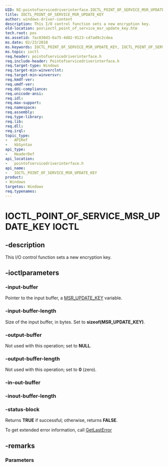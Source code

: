 ```yaml
---
UID: NI:pointofservicedriverinterface.IOCTL_POINT_OF_SERVICE_MSR_UPDATE_KEY
title: IOCTL_POINT_OF_SERVICE_MSR_UPDATE_KEY
author: windows-driver-content
description: This I/O control function sets a new encryption key.
old-location: pos\ioctl_point_of_service_msr_update_key.htm
tech.root: pos
ms.assetid: 7ac830d3-6a75-4d82-9123-cd7ad9c2cdea
ms.date: 02/23/2018
ms.keywords: IOCTL_POINT_OF_SERVICE_MSR_UPDATE_KEY, IOCTL_POINT_OF_SERVICE_MSR_UPDATE_KEY control, IOCTL_POINT_OF_SERVICE_MSR_UPDATE_KEY control code, pointofservicedriverinterface/IOCTL_POINT_OF_SERVICE_MSR_UPDATE_KEY, pos.ioctl_point_of_service_msr_update_key
ms.topic: ioctl
req.header: pointofservicedriverinterface.h
req.include-header: Pointofservicedriverinterface.h
req.target-type: Windows
req.target-min-winverclnt: 
req.target-min-winversvr: 
req.kmdf-ver: 
req.umdf-ver: 
req.ddi-compliance: 
req.unicode-ansi: 
req.idl: 
req.max-support: 
req.namespace: 
req.assembly: 
req.type-library: 
req.lib: 
req.dll: 
req.irql: 
topic_type:
-	APIRef
-	kbSyntax
api_type:
-	HeaderDef
api_location:
-	pointofservicedriverinterface.h
api_name:
-	IOCTL_POINT_OF_SERVICE_MSR_UPDATE_KEY
product:
- Windows
targetos: Windows
req.typenames: 
---
```


# IOCTL_POINT_OF_SERVICE_MSR_UPDATE_KEY IOCTL


## -description


This I/O control function sets a new encryption key.


## -ioctlparameters




### -input-buffer

Pointer to the input buffer, a <a href="https://msdn.microsoft.com/library/windows/hardware/dn772191">MSR_UPDATE_KEY</a> variable.


### -input-buffer-length

Size of the input buffer, in bytes. Set to <b>sizeof(MSR_UPDATE_KEY)</b>.


### -output-buffer

Not used with this operation; set to <b>NULL</b>.


### -output-buffer-length

Not used with this operation; set to <b>0</b> (zero).


### -in-out-buffer








### -inout-buffer-length








### -status-block

Returns <b>TRUE</b> if successful; otherwise, returns <b>FALSE</b>.

To get extended error information, call <a href="http://go.microsoft.com/fwlink/p/?LinkId=316871">GetLastError</a>


## -remarks



<h3><a id="Parameters"></a><a id="parameters"></a><a id="PARAMETERS"></a>Parameters</h3>




